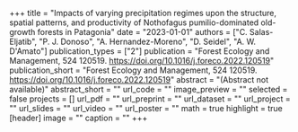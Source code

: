 +++
title = "Impacts of varying precipitation regimes upon the structure, spatial patterns, and productivity of Nothofagus pumilio-dominated old-growth forests in Patagonia"
date = "2023-01-01"
authors = ["C. Salas-Eljatib", "P. J. Donoso", "A. Hernandez-Moreno", "D. Seidel", "A. W. D'Amato"]
publication_types = ["2"]
publication = "Forest Ecology and Management, 524 120519. https://doi.org/10.1016/j.foreco.2022.120519"
publication_short = "Forest Ecology and Management, 524 120519. https://doi.org/10.1016/j.foreco.2022.120519"
abstract = "(Abstract not available)"
abstract_short = ""
url_code = ""
image_preview = ""
selected = false
projects = []
url_pdf = ""
url_preprint = ""
url_dataset = ""
url_project = ""
url_slides = ""
url_video = ""
url_poster = ""
math = true
highlight = true
[header]
image = ""
caption = ""
+++
